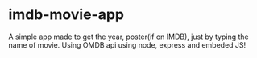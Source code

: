 # imdb-movie-app
A simple app made to get the year, poster(if on IMDB), just by typing the name of movie. Using OMDB api using node, express and embeded JS!
